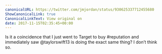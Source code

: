 ```yaml
---
canonicalURL: https://twitter.com/jmjordan/status/930625337712455680
ShowCanonicalLink: true
CanonicalLinkText: View original on
date: 2017-11-15T02:35:45+00:00
---
```

Is it a coincidence that I just went to Target to buy #reputation and immediately saw @taylorswift13 is doing the exact same thing? I don’t think so.